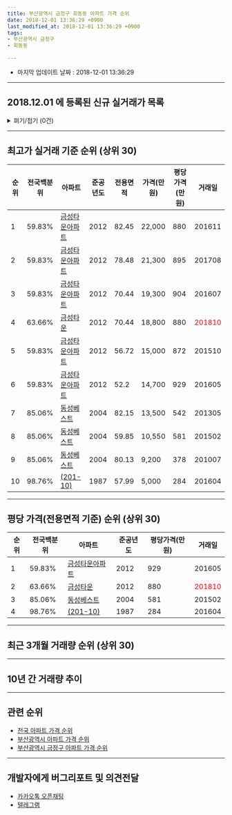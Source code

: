 ```yaml
---
title: 부산광역시 금정구 회동동 아파트 가격 순위
date: 2018-12-01 13:36:29 +0900
last_modified_at: 2018-12-01 13:36:29 +0900
tags:
- 부산광역시 금정구
- 회동동

---
```


* 마지막 업데이트 날짜 : 2018-12-01 13:36:29

---

## 2018.12.01 에 등록된 신규 실거래가 목록

<details>
<summary>펴기/접기 (0건)</summary>
<div markdown="1">

|아파트|전국백분위|준공년도|전용면적|가격(만원)|평당가격(만원)|거래일|
|---|---|---|---|---|---|---|
|없음|||||||


</div>
</details>

---

## 최고가 실거래 기준 순위 (상위 30)


|순위|전국백분위|아파트|준공년도|전용면적|가격(만원)|평당가격(만원)|거래일|
|---|---|---|---|---|---|---|---|
|1|59.83%|[금성타운아파트](https://search.naver.com/search.naver?query=%EB%B6%80%EC%82%B0%EA%B4%91%EC%97%AD%EC%8B%9C+%EA%B8%88%EC%A0%95%EA%B5%AC+%ED%9A%8C%EB%8F%99%EB%8F%99+%EA%B8%88%EC%84%B1%ED%83%80%EC%9A%B4%EC%95%84%ED%8C%8C%ED%8A%B8)|2012|82.45|22,000|880|201611|
|2|59.83%|[금성타운아파트](https://search.naver.com/search.naver?query=%EB%B6%80%EC%82%B0%EA%B4%91%EC%97%AD%EC%8B%9C+%EA%B8%88%EC%A0%95%EA%B5%AC+%ED%9A%8C%EB%8F%99%EB%8F%99+%EA%B8%88%EC%84%B1%ED%83%80%EC%9A%B4%EC%95%84%ED%8C%8C%ED%8A%B8)|2012|78.48|21,300|895|201708|
|3|59.83%|[금성타운아파트](https://search.naver.com/search.naver?query=%EB%B6%80%EC%82%B0%EA%B4%91%EC%97%AD%EC%8B%9C+%EA%B8%88%EC%A0%95%EA%B5%AC+%ED%9A%8C%EB%8F%99%EB%8F%99+%EA%B8%88%EC%84%B1%ED%83%80%EC%9A%B4%EC%95%84%ED%8C%8C%ED%8A%B8)|2012|70.44|19,300|904|201607|
|4|63.66%|[금성타운](https://search.naver.com/search.naver?query=%EB%B6%80%EC%82%B0%EA%B4%91%EC%97%AD%EC%8B%9C+%EA%B8%88%EC%A0%95%EA%B5%AC+%ED%9A%8C%EB%8F%99%EB%8F%99+%EA%B8%88%EC%84%B1%ED%83%80%EC%9A%B4)|2012|70.44|18,800|880|<span style="color:red">201810</span>|
|5|59.83%|[금성타운아파트](https://search.naver.com/search.naver?query=%EB%B6%80%EC%82%B0%EA%B4%91%EC%97%AD%EC%8B%9C+%EA%B8%88%EC%A0%95%EA%B5%AC+%ED%9A%8C%EB%8F%99%EB%8F%99+%EA%B8%88%EC%84%B1%ED%83%80%EC%9A%B4%EC%95%84%ED%8C%8C%ED%8A%B8)|2012|56.72|15,000|872|201510|
|6|59.83%|[금성타운아파트](https://search.naver.com/search.naver?query=%EB%B6%80%EC%82%B0%EA%B4%91%EC%97%AD%EC%8B%9C+%EA%B8%88%EC%A0%95%EA%B5%AC+%ED%9A%8C%EB%8F%99%EB%8F%99+%EA%B8%88%EC%84%B1%ED%83%80%EC%9A%B4%EC%95%84%ED%8C%8C%ED%8A%B8)|2012|52.2|14,700|929|201605|
|7|85.06%|[동성베스트](https://search.naver.com/search.naver?query=%EB%B6%80%EC%82%B0%EA%B4%91%EC%97%AD%EC%8B%9C+%EA%B8%88%EC%A0%95%EA%B5%AC+%ED%9A%8C%EB%8F%99%EB%8F%99+%EB%8F%99%EC%84%B1%EB%B2%A0%EC%8A%A4%ED%8A%B8)|2004|82.15|13,500|542|201305|
|8|85.06%|[동성베스트](https://search.naver.com/search.naver?query=%EB%B6%80%EC%82%B0%EA%B4%91%EC%97%AD%EC%8B%9C+%EA%B8%88%EC%A0%95%EA%B5%AC+%ED%9A%8C%EB%8F%99%EB%8F%99+%EB%8F%99%EC%84%B1%EB%B2%A0%EC%8A%A4%ED%8A%B8)|2004|59.85|10,550|581|201502|
|9|85.06%|[동성베스트](https://search.naver.com/search.naver?query=%EB%B6%80%EC%82%B0%EA%B4%91%EC%97%AD%EC%8B%9C+%EA%B8%88%EC%A0%95%EA%B5%AC+%ED%9A%8C%EB%8F%99%EB%8F%99+%EB%8F%99%EC%84%B1%EB%B2%A0%EC%8A%A4%ED%8A%B8)|2004|80.13|9,200|378|201007|
|10|98.76%|[(201-10)](https://search.naver.com/search.naver?query=%EB%B6%80%EC%82%B0%EA%B4%91%EC%97%AD%EC%8B%9C+%EA%B8%88%EC%A0%95%EA%B5%AC+%ED%9A%8C%EB%8F%99%EB%8F%99+%28201-10%29)|1987|57.99|5,000|284|201604|


---

## 평당 가격(전용면적 기준) 순위 (상위 30)


|순위|전국백분위|아파트|준공년도|평당가격(만원)|거래일|
|---|---|---|---|---|---|
|1|59.83%|[금성타운아파트](https://search.naver.com/search.naver?query=%EB%B6%80%EC%82%B0%EA%B4%91%EC%97%AD%EC%8B%9C+%EA%B8%88%EC%A0%95%EA%B5%AC+%ED%9A%8C%EB%8F%99%EB%8F%99+%EA%B8%88%EC%84%B1%ED%83%80%EC%9A%B4%EC%95%84%ED%8C%8C%ED%8A%B8)|2012|929|201605|
|2|63.66%|[금성타운](https://search.naver.com/search.naver?query=%EB%B6%80%EC%82%B0%EA%B4%91%EC%97%AD%EC%8B%9C+%EA%B8%88%EC%A0%95%EA%B5%AC+%ED%9A%8C%EB%8F%99%EB%8F%99+%EA%B8%88%EC%84%B1%ED%83%80%EC%9A%B4)|2012|880|<span style="color:red">201810</span>|
|3|85.06%|[동성베스트](https://search.naver.com/search.naver?query=%EB%B6%80%EC%82%B0%EA%B4%91%EC%97%AD%EC%8B%9C+%EA%B8%88%EC%A0%95%EA%B5%AC+%ED%9A%8C%EB%8F%99%EB%8F%99+%EB%8F%99%EC%84%B1%EB%B2%A0%EC%8A%A4%ED%8A%B8)|2004|581|201502|
|4|98.76%|[(201-10)](https://search.naver.com/search.naver?query=%EB%B6%80%EC%82%B0%EA%B4%91%EC%97%AD%EC%8B%9C+%EA%B8%88%EC%A0%95%EA%B5%AC+%ED%9A%8C%EB%8F%99%EB%8F%99+%28201-10%29)|1987|284|201604|


---

## 최근 3개월 거래량 순위 (상위 30)


<div style="width:100%;">
    <canvas id="deal_count_ranking" height="250"></canvas>
</div>


<script>
new Chart(document.getElementById("deal_count_ranking"), {
    type: 'horizontalBar',
    data: {
        labels: ['금성타운'],
        datasets: [{
            label: '실거래 수',
            data: [1],
            borderColor: "rgba(255, 0, 128, 1)",
            backgroundColor: "rgba(255, 0, 128, 0.5)",
            fill: false,
        }]
    },
    options: {
        responsive: true,
        title: {
            display: true,
            text: '최근 3개월 거래량 순위'
        },
        tooltips: {
            mode: 'index',
            intersect: false,
            callbacks: {
                title: function(tooltipItems, data) {
                    return "실거래 수:";
                },
                label: function(tooltipItem, data) {
                    return data.labels[tooltipItem.index] + ": " + tooltipItem.xLabel;
                }
            }
        },
        hover: {
            mode: 'nearest',
            intersect: true
        },
        scales: {
            xAxes: [{
                display: true,
                scaleLabel: {
                    display: true,
                    labelString: '실거래 수'
                },
                ticks: {
                    suggestedMin: 0,
                }
            }],
            yAxes: [{
                display: true,
                ticks: {
                    autoSkip: false,
                    callback: function(value, index, values) {
                        if (value.length > 15)
                            return value.substr(0, 13) + "...";
                        else
                            return value;
                    }
                },
                scaleLabel: {
                    display: false,
                }
            }]
        }
    }
});

</script>


---

## 10년 간 거래량 추이


<div style="width:100%;">
    <canvas id="deal_progress" height="250"></canvas>
</div>

<script>
new Chart(document.getElementById("deal_progress"), {
    type: 'line',
    data: {
        labels: ['200812','200901','200902','200903','200904','200905','200906','200907','200908','200909','200910','200911','200912','201001','201002','201003','201004','201005','201006','201007','201008','201009','201010','201011','201012','201101','201102','201103','201104','201105','201106','201107','201108','201109','201110','201111','201112','201201','201202','201203','201204','201205','201206','201207','201208','201209','201210','201211','201212','201301','201302','201303','201304','201305','201306','201307','201308','201309','201310','201311','201312','201401','201402','201403','201404','201405','201406','201407','201408','201409','201410','201411','201412','201501','201502','201503','201504','201505','201506','201507','201508','201509','201510','201511','201512','201601','201602','201603','201604','201605','201606','201607','201608','201609','201610','201611','201612','201701','201702','201703','201704','201705','201706','201707','201708','201709','201710','201711','201712','201801','201802','201803','201804','201805','201806','201807','201808','201809','201810','201811','201812'],
        datasets: [{
            label: '실거래 수',
            pointRadius: 1,
            data: [0, 0, 0, 1, 0, 0, 0, 0, 0, 0, 1, 0, 1, 0, 0, 0, 0, 0, 0, 1, 0, 0, 0, 0, 0, 0, 0, 0, 0, 0, 0, 0, 0, 1, 0, 0, 0, 0, 1, 0, 0, 1, 0, 0, 0, 1, 0, 0, 0, 0, 0, 2, 0, 2, 1, 1, 1, 4, 0, 0, 1, 0, 1, 0, 2, 2, 1, 0, 0, 0, 3, 4, 3, 1, 1, 3, 3, 1, 1, 0, 2, 1, 2, 1, 0, 0, 2, 2, 1, 1, 0, 2, 0, 1, 1, 3, 0, 1, 0, 1, 1, 0, 0, 1, 1, 0, 0, 3, 0, 0, 1, 0, 0, 0, 0, 0, 0, 1, 1, 0, 0],
            borderColor: "rgba(255, 201, 14, 1)",
            backgroundColor: "rgba(255, 201, 14, 0.5)",
            fill: true,
        }]
    },
    options: {
        responsive: true,
        title: {
            display: true,
            text: '10년간 거래량 추이'
        },
        tooltips: {
            mode: 'index',
            intersect: false,
        },
        hover: {
            mode: 'nearest',
            intersect: true
        },
        scales: {
            xAxes: [{
                display: true,
                scaleLabel: {
                    display: true,
                    labelString: '년/월'
                }
            }],
            yAxes: [{
                display: true,
                ticks: {
                    suggestedMin: 0,
                },
                scaleLabel: {
                    display: true,
                    labelString: '실거래 수'
                }
            }]
        }
    }
});

</script>


---

## 관련 순위

- [전국 아파트 가격 순위](https://inasie.github.io/apt-ranking/전국)
- [부산광역시 아파트 가격 순위](https://inasie.github.io/apt-ranking/부산광역시)
- [부산광역시 금정구 아파트 가격 순위](https://inasie.github.io/apt-ranking/부산광역시-금정구)


---

## 개발자에게 버그리포트 및 의견전달

- [카카오톡 오픈채팅](https://open.kakao.com/o/gLJUAP4)
- [텔레그램](https://t.me/inasie)

